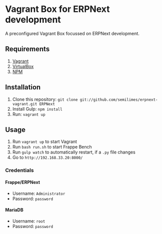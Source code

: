 # Vagrant Box for ERPNext development

A preconfigured Vagrant Box focussed on ERPNext development.

## Requirements

1. [Vagrant](https://www.vagrantup.com)
2. [VirtualBox](https://www.virtualbox.org)
3. [NPM](https://nodejs.org/)

## Installation

1. Clone this repository: `git clone git://github.com/semilimes/erpnext-vagrant.git ERPNext`
2. Install Gulp: `npm install`
3. Run: `vagrant up`

## Usage

1. Run `vagrant up` to start Vagrant
2. Run `bash run.sh` to start Frappe Bench
3. Run `gulp watch` to automatically restart, if a `.py` file changes
4. Go to `http://192.168.33.20:8000/`

### Credentials

#### Frappe/ERPNext
* Username: `Administrator`
* Password: `password`

#### MariaDB
* Username: `root`
* Password: `password`
